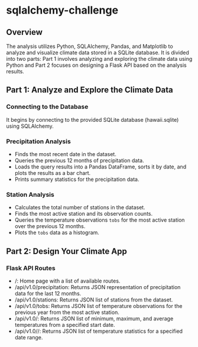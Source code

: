# sqlalchemy-challenge

## Overview
The analysis utilizes Python, SQLAlchemy, Pandas, and Matplotlib to analyze and visualize climate data stored in a SQLite database. It is divided into two parts: Part 1 involves analyzing and exploring the climate data using Python and Part 2 focuses on designing a Flask API based on the analysis results.

## Part 1: Analyze and Explore the Climate Data
### Connecting to the Database
It begins by connecting to the provided SQLite database (hawaii.sqlite) using SQLAlchemy.

### Precipitation Analysis
- Finds the most recent date in the dataset.
- Queries the previous 12 months of precipitation data.
- Loads the query results into a Pandas DataFrame, sorts it by date, and plots the results as a bar chart.
- Prints summary statistics for the precipitation data.
### Station Analysis
- Calculates the total number of stations in the dataset.
- Finds the most active station and its observation counts.
- Queries the temperature observations `tobs` for the most active station over the previous 12 months.
- Plots the `tobs` data as a histogram.

## Part 2: Design Your Climate App
### Flask API Routes
- /: Home page with a list of available routes.
- /api/v1.0/precipitation: Returns JSON representation of precipitation data for the last 12 months.
- /api/v1.0/stations: Returns JSON list of stations from the dataset.
- /api/v1.0/tobs: Returns JSON list of temperature observations for the previous year from the most active station.
- /api/v1.0/<start>: Returns JSON list of minimum, maximum, and average temperatures from a specified start date.
- /api/v1.0/<start>/<end>: Returns JSON list of temperature statistics for a specified date range.
